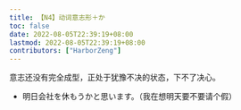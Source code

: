 ```yaml
---
title: 【N4】动词意志形＋か
toc: false
date: 2022-08-05T22:39:19+08:00
lastmod: 2022-08-05T22:39:19+08:00
contributors: ["HarborZeng"]
---
```


意志还没有完全成型，正处于犹豫不决的状态，下不了决心。

- 明日会社を休もうかと思います。（我在想明天要不要请个假）

